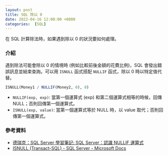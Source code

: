 ```yaml
---
layout: post
title: SQL 除以 0
date: 2022-04-16 12:00:00 +0800
categories:  [SQL]
---
```


在 SQL 計算除法時，如果遇到除以 0 的狀況要如何處理。

### 介紹

遇到除法可能會除以 0 的情境時 (例如比較前後金額的花費比例)，SQL 會發出錯誤訊息並結束查詢。可以用 `ISNULL` 函式搭配 `NULLIF` 函式，除以 0 時以特定值代替。

``` sql
ISNULL(Money1 / NULLIF(Money2, 0), 0)
```

- `NULLIF(exp, exp)`: 當第一個運算式 (exp) 和第二個運算式相等的時候，回傳 NULL；否則回傳第一個運算式。
- `ISNULL(exp, value)`: 當第一個運算式等於 NULL 時，以 value 取代；否則回傳第一個運算式。

### 參考資料

- [德瑞克：SQL Server 學習筆記: SQL Server：認識 NULLIF 運算式](http://sharedderrick.blogspot.com/2012/07/t-sql-nullif.html)
- [ISNULL (Transact-SQL) - SQL Server - Microsoft Docs](https://docs.microsoft.com/zh-tw/sql/t-sql/language-elements/nullif-transact-sql?view=sql-server-ver15)